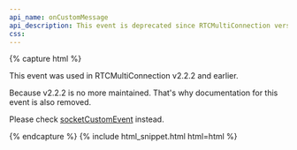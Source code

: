 ```yaml
---
api_name: onCustomMessage
api_description: This event is deprecated since RTCMultiConnection version 3
css: 
---
```


{% capture html %}

<section>
    <p>This event was used in RTCMultiConnection v2.2.2 and earlier.</p>
    <p>Because v2.2.2 is no more maintained. That's why documentation for this event is also removed.</p>
    <p>Please check <a href="/docs/socketCustomEvent/">socketCustomEvent</a> instead.</p>
</section>

{% endcapture %}
{% include html_snippet.html html=html %}
